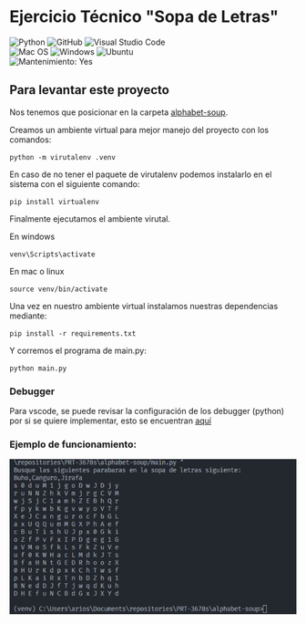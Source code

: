 # Ejercicio Técnico "Sopa de Letras"
![Python](https://img.shields.io/badge/Python-3776AB?style=for-the-badge&logo=python&logoColor=white)
![GitHub](https://img.shields.io/badge/github-%23121011.svg?style=for-the-badge&logo=github&logoColor=white)
![Visual Studio Code](https://img.shields.io/badge/Visual%20Studio%20Code-0078d7.svg?style=for-the-badge&logo=visual-studio-code&logoColor=white)<br>
![Mac OS](https://img.shields.io/badge/mac%20os-000000?style=for-the-badge&logo=macos&logoColor=F0F0F0)
![Windows](https://img.shields.io/badge/Windows-0078D6?style=for-the-badge&logo=windows&logoColor=white)
![Ubuntu](https://img.shields.io/badge/Ubuntu-E95420?style=for-the-badge&logo=ubuntu&logoColor=white)<br>
![Mantenimiento: Yes](https://img.shields.io/badge/Maintained%3F-yes-green.svg?style=for-the-badge)

## Para levantar este proyecto
Nos tenemos que posicionar en la carpeta [alphabet-soup](../alphabet-soup).

Creamos un ambiente virtual para mejor manejo del proyecto con los comandos:

```
python -m virutalenv .venv
```

En caso de no tener el paquete de virutalenv podemos instalarlo en el sistema con el siguiente comando:
```
pip install virtualenv
```

Finalmente ejecutamos el ambiente virutal.

En windows
```
venv\Scripts\activate
```

En mac o linux
```
source venv/bin/activate
```

Una vez en nuestro ambiente virtual instalamos nuestras dependencias mediante:

```
pip install -r requirements.txt
```


Y corremos el programa de main.py:
```
python main.py
```

### Debugger
Para vscode, se puede revisar la configuración de los debugger (python) por si se quiere implementar, esto se encuentran [aquí](.vscode/launch.json)

### Ejemplo de funcionamiento:

![Imagen de conjunto](../assets/example-code-alphabet-soup.png)